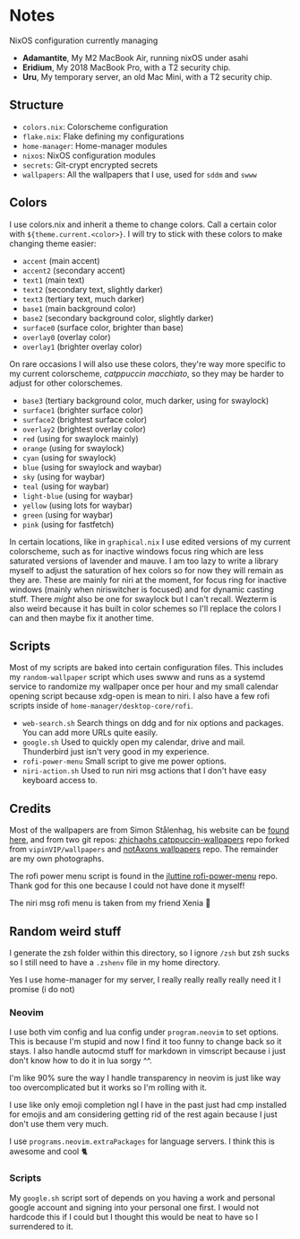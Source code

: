 # Notes
NixOS configuration currently managing 
* **Adamantite**, My M2 MacBook Air, running nixOS under asahi
* **Eridium**, My 2018 MacBook Pro, with a T2 security chip.
* **Uru**, My temporary server, an old Mac Mini, with a T2 security chip.

## Structure
- `colors.nix`: Colorscheme configuration
- `flake.nix`: Flake defining my configurations
- `home-manager`: Home-manager modules
- `nixos`: NixOS configuration modules
- `secrets`: Git-crypt encrypted secrets
- `wallpapers`: All the wallpapers that I use, used for `sddm` and `swww`

## Colors 
I use colors.nix and inherit a theme to change colors. Call a certain color
with `${theme.current.<color>}`. I will try to stick with these colors to make
changing theme easier: 
* `accent` (main accent)
* `accent2` (secondary accent)
* `text1` (main text)
* `text2` (secondary text, slightly darker)
* `text3` (tertiary text, much darker)
* `base1` (main background color)
* `base2` (secondary background color, slightly darker)
* `surface0` (surface color, brighter than base)
* `overlay0` (overlay color)
* `overlay1` (brighter overlay color)

On rare occasions I will also use these colors, they're way more specific to my
current colorscheme, _catppuccin macchiato_, so they may be harder to adjust for
other colorschemes.
* `base3` (tertiary background color, much darker, using for swaylock)
* `surface1` (brighter surface color)
* `surface2` (brightest surface color)
* `overlay2` (brightest overlay color)
* `red` (using for swaylock mainly)
* `orange` (using for swaylock)
* `cyan` (using for swaylock)
* `blue` (using for swaylock and waybar) 
* `sky` (using for waybar)
* `teal` (using for waybar)
* `light-blue` (using for waybar)
* `yellow` (using lots for waybar)
* `green` (using for waybar)
* `pink` (using for fastfetch)

In certain locations, like in `graphical.nix` I use edited versions
of my current colorscheme, such as for inactive windows focus ring which
are less saturated versions of lavender and mauve. I am too lazy to write a
library myself to adjust the saturation of hex colors so for now they will
remain as they are. These are mainly for niri at the moment, for focus ring for
inactive windows (mainly when niriswitcher is focused) and for dynamic casting
stuff. There *might* also be one for swaylock but I can't recall.
Wezterm is also weird because it has built in color schemes so I'll replace the
colors I can and then maybe fix it another time.

## Scripts
Most of my scripts are baked into certain configuration files.
This includes my `random-wallpaper` script which uses swww and runs as a systemd
service to randomize my wallpaper once per hour and my small calendar opening
script because xdg-open is mean to niri. 
I also have a few rofi scripts inside of `home-manager/desktop-core/rofi`. 
- `web-search.sh` Search things on ddg and for nix options and packages. You
  can add more URLs quite easily.
- `google.sh` Used to quickly open my calendar, drive and mail. Thunderbird just
  isn't very good in my experience.
- `rofi-power-menu` Small script to give me power options.
- `niri-action.sh` Used to run niri msg actions that I don't have easy keyboard
  access to. 

## Credits
Most of the wallpapers are from Simon Stålenhag, his website can be [found
here](https://www.simonstalenhag.se/new/other.html), and from two git repos:
[zhichaohs
catppuccin-wallpapers](https://github.com/zhichaoh/catppuccin-wallpapers/tree/main)
repo forked from `vipinVIP/wallpapers` and [notAxons
wallpapers](https://github.com/notAxon/wallpapers/tree/main) repo.
The remainder are my own photographs.

The rofi power menu script is found in the [jluttine
rofi-power-menu](https://github.com/jluttine/rofi-power-menu/tree/master) repo.
Thank god for this one because I could not have done it myself!

The niri msg rofi menu is taken from my friend Xenia 🥺

## Random weird stuff
I generate the zsh folder within this directory, so I ignore `/zsh` but zsh
sucks so I still need to have a `.zshenv` file in my home directory.

Yes I use home-manager for my server, I really really really really need it I
promise (i do not)

### Neovim
I use both vim config and lua config under `program.neovim` to set options. This
is because I'm stupid and now I find it too funny to change back so it stays. I
also handle autocmd stuff for markdown in vimscript because i just don't know
how to do it in lua sorgy ^^. 

I'm like 90% sure the way I handle transparency in neovim is just like way too
overcomplicated but it works so I'm rolling with it.

I use like only emoji completion ngl I have in the past just had cmp installed
for emojis and am considering getting rid of the rest again because I just don't
use them very much.

I use `programs.neovim.extraPackages` for language servers. I think this is
awesome and cool 🐈 

### Scripts 
My `google.sh` script sort of depends on you having a work and personal google
account and signing into your personal one first. I would not hardcode this if I
could but I thought this would be neat to have so I surrendered to it. 
